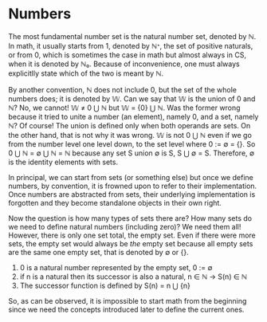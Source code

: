 # Numbers

The most fundamental number set is the natural number set, denoted by ℕ. In math, it usually starts from 1, denoted by ℕᐩ, the set of positive naturals, or from 0, which is sometimes the case in math but almost always in CS, when it is denoted by ℕ₀. Because of inconvenience, one must always explicitlly state which of the two is meant by ℕ.

By another convention, ℕ does not include 0, but the set of the whole numbers does; it is denoted by 𝕎. Can we say that 𝕎 is the union of 0 and ℕ? No, we cannot! 𝕎 ≠ 0 ⋃ ℕ but 𝕎 = {0} ⋃ ℕ. Was the former wrong because it tried to unite a number (an element), namely 0, and a set, namely ℕ? Of course! The union is defined only when both operands are sets. On the other hand, that is not why it was wrong. 𝕎 is not 0 ⋃ ℕ even if we go from the number level one level down, to the set level where 0 := ∅ = {}. So 0 ⋃ ℕ = ∅ ⋃ ℕ = ℕ because any set S union ∅ is S, S ⋃ ∅ = S. Therefore, ∅ is the identity elements with sets.

In principal, we can start from sets (or something else) but once we define numbers, by convention, it is frowned upon to refer to their implementation. Once numbers are abstracted from sets, their underlying implementation is forgotten and they become standalone objects in their own right.

Now the question is how many types of sets there are? How many sets do we need to define natural numbers (including zero)? We need them all! However, there is only one set total, the empty set. Even if there were more sets, the empty set would always be *the* empty set because all empty sets are the same one empty set, that is denoted by ∅ or {}.

1. 0 is a natural number represented by the empty set, 0 := ∅
2. if n is a natural then its successor is also a natural, n ∈ ℕ -> S(n) ∈ ℕ
3. The successor function is defined by S(n) = n ⋃ {n}

So, as can be observed, it is impossible to start math from the beginning since we need the concepts introduced later to define the current ones.
